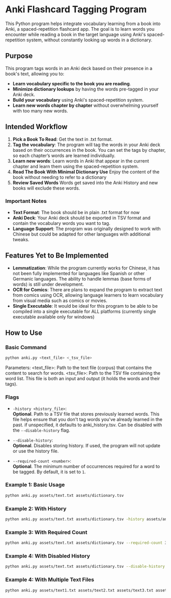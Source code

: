 # Anki Flashcard Tagging Program

This Python program helps integrate vocabulary learning from a book into Anki, a spaced-repetition flashcard app. The goal is to learn words you encounter while reading a book in the target language using Anki's spaced-repetition system, without constantly looking up words in a dictionary.

## Purpose

This program tags words in an Anki deck based on their presence in a book's text, allowing you to:

- **Learn vocabulary specific to the book you are reading**.
- **Minimize dictionary lookups** by having the words pre-tagged in your Anki deck.
- **Build your vocabulary** using Anki's spaced-repetition system.
- **Learn new words chapter by chapter** without overwhelming yourself with too many new words.

## Intended Workflow

1. **Pick a Book To Read**: Get the text in .txt format.
2. **Tag the vocabulary**: The program will tag the words in your Anki deck based on their occurrences in the book. You can set the tags by chapter, so each chapter’s words are learned individually.
3. **Learn new words**: Learn words in Anki that appear in the current chapter and learn them using the spaced-repetition system.
4. **Read The Book With Minimal Dictionary Use** Enjoy the content of the book without needing to refer to a dictionary
5. **Review Saved Words** Words get saved into the Anki History and new books will exclude these words.

### Important Notes

- **Text Format**: The book should be in plain .txt format for now
- **Anki Deck**: Your Anki deck should be exported in TSV format and contain the vocabulary words you want to tag.
- **Language Support**: The program was originally designed to work with Chinese but could be adapted for other languages with additional tweaks.

## Features Yet to Be Implemented

- **Lemmatization**: While the program currently works for Chinese, it has not been fully implemented for languages like Spanish or other Germanic languages. The ability to handle lemmas (base forms of words) is still under development.
- **OCR for Comics**: There are plans to expand the program to extract text from comics using OCR, allowing language learners to learn vocabulary from visual media such as comics or movies.
- **Single Executable**: It would be ideal for this program to be able to be compiled into a single executable for ALL platforms (currently single executable available only for windows)

## How to Use

### Basic Command

```bash
python anki.py <text_file> <_tsv_file>
```

Parameters:
<text_file>: Path to the text file (corpus) that contains the content to search for words.
<tsv_file>: Path to the TSV file containing the word list. This file is both an input and output (it holds the words and their tags).

### Flags

- `-history <history_file>`:  
  **Optional**. Path to a TSV file that stores previously learned words. This file helps ensure that you don't tag words you've already learned in the past. if unspecified, it defaults to anki_history.tsv. Can be disabled with the `--disable-history` flag.

- `--disable-history`:  
  **Optional**. Disables storing history. If used, the program will not update or use the history file.

- `--required-count <number>`:  
  **Optional**. The minimum number of occurrences required for a word to be tagged. By default, it is set to `1`.

### Example 1: Basic Usage

```bash
python anki.py assets/text.txt assets/dictionary.tsv
```

### Example 2: With History

```bash
python anki.py assets/text.txt assets/dictionary.tsv -history assets/ankihistory.tsv
```

### Example 3: With Required Count

```bash
python anki.py assets/text.txt assets/dictionary.tsv --required-count 3

```

### Example 4: With Disabled History

```bash
python anki.py assets/text.txt assets/dictionary.tsv --disable-history


```

### Example 4: With Multiple Text Files

```bash
python anki.py assets/text1.txt assets/text2.txt assets/text3.txt assets/dictionary.tsv


```
